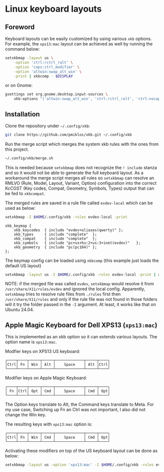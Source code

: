 # Linux keyboard layouts

## Foreword

Keyboard layouts can be easily customized by using various `xkb` options.
For example, the `xps13:mac` layout can be achieved as well by running the command below:

```bash
setxkbmap -layout us \
    -option 'ctrl:rctrl_ralt' \
    -option 'caps:ctrl_modifier' \
    -option 'altwin:swap_alt_win' \
    -print | xkbcomp - $DISPLAY
```

or on Gnome:

```bash
gsettings set org.gnome.desktop.input-sources \
    xkb-options "['altwin:swap_alt_win', 'ctrl:rctrl_ralt', 'ctrl:nocaps']"
```

## Installation

Clone the repository under `~/.config/xkb`:

```bash
git clone https://github.com/pmiklos/xkb.git ~/.config/xkb
```

Run the merge script which merges the system xkb rules with the ones from this project.

```bash
~/.config/xkb/merge.sh
```

This is needed because `setxkbmap` does not recognize the `! include` stanza and so it would not be able to generate the full keyboard layout.
As a workaround the merge script merges all rules so `setxkbmap` can resolve an RMLVO (Rule, Model, Layout, Variant, Option) configuration into the correct KcCGST (Key codes, Compat, Geometry, Symbols, Types) output that can be fed to `xkbcompat`.

The merged rules are saved in a rule file called `evdev-local` which can be used as below:

```bash
setxkbmap -I $HOME/.config/xkb -rules evdev-local -print
```
```text
xkb_keymap {
	xkb_keycodes  { include "evdev+aliases(qwerty)"	};
	xkb_types     { include "complete"	};
	xkb_compat    { include "complete"	};
	xkb_symbols   { include "pc+us+hu:2+us:3+inet(evdev)"	};
	xkb_geometry  { include "pc(pc104)"	};
};
```

The keymap config can be loaded using `xkbcomp` (this example just loads the default US layout)
```bash
setxkbmap -layout us -I $HOME/.config/xkb -rules evdev-local -print | xkbcomp -I$HOME/.config/xkb/ - $DISPLAY
```

NOTE: if the merged file was called `evdev`, `setxkbmap` would resolve it from `/usr/share/X11/rules/evdev` and ignored the local config. Apparently, `setxkbmap` tries to resolve rule files from `./rules` first then `/usr/share/X11/rules` and only if the rule file was not found in those folders will it try the folder passed in the `-I` argument. At least, it works like that on Ubuntu 24.04.

## Apple Magic Keyboard for Dell XPS13 (`xps13:mac`)

This is implemented as an xkb option so it can extends various layouts. The option name is `xps13:mac`.

Modfier keys on XPS13 US keyboard:
```monospace
┌────┬────┬─────┬─────┬─────────────┬─────┬────┐
│Ctrl│ Fn │ Win │ Alt │    Space    │ Alt │Ctrl│
└────┴────┴─────┴─────┴─────────────┴─────┴────┘
```

Modifier keys on Apple Magic Keyboard:
```monospace
┌────┬────┬─────┬─────┬─────────────┬─────┬────┐
│ Fn │Ctrl│ Opt │ Cmd │    Space    │ Cmd │ Opt│
└────┴────┴─────┴─────┴─────────────┴─────┴────┘
```

The Option keys translate to Alt, the Command keys translate to Meta. For my use case, Switching up Fn an Ctrl was not important, I also did not change the Win key.

The resulting keys with `xps13:mac` option is:

```monospace
┌────┬────┬─────┬─────┬─────────────┬─────┬────┐
│Ctrl│ Fn │ Win │ Cmd │    Space    │ Cmd │ Opt│
└────┴────┴─────┴─────┴─────────────┴─────┴────┘
```

Activating these modifiers on top of the US keyboard layout can be done as below:
```bash
setxkbmap -layout us -option 'xps13:mac' -I $HOME/.config/xkb -rules evdev-local -print | xkbcomp -I$HOME/.config/xkb/ - $DISPLAY
```

